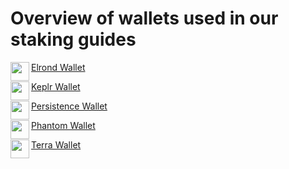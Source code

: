 # Overview of wallets used in our staking guides

<div class="overview">
   <div>
      <p> </p>
   </div>
</div>

<div class="maincard">
  <a href="{{ site_url }}/How_to_create_an_Elrond_wallet/" target="_self">
   <div class="card">
     <div>
       <p class="heading">
       <img  align="left" width="30" src="https://user-images.githubusercontent.com/95366163/146986696-60e625c7-7966-48fa-bfd2-da671c451302.png"> 
      Elrond Wallet
        </p>
     </div>
   </div>
  </a>

  <a href="{{ site_url }}/How_to_create_a_Keplr_wallet/" target="_self">
   <div class="card">
     <div>
       <p class="heading">
         Keplr Wallet
       <img align="left" width="30" src="https://user-images.githubusercontent.com/95366163/147564539-ca8c3db7-65bc-454d-81e0-78f25d9153d2.png"> 
       </p>
     </div>
   </div>
  </a>
</div>

<div class="maincard">
  <a href="{{ site_url }}/How_to_create_a_Persistence_wallet/" target="_self">
   <div class="card"> 
     <p class="heading">
      Persistence Wallet 
     <img align="left" width="30" src="https://user-images.githubusercontent.com/95366163/146986555-3060bdf6-661b-4627-b428-a381a308c959.png">
     </p>
   </div>
  </a>
 
 <a href="{{ site_url }}/How_to_create_a_Phantom_wallet/" target="_self">
   <div class="card"> 
     <p class="heading">
      Phantom Wallet 
     <img align="left" width="30" src="https://user-images.githubusercontent.com/95366163/148819615-e193c983-7cf6-4ff0-85bd-600ab37bb1f8.png">
     </p>
   </div>
  </a>
   
</div>

<div class="maincard">

 <a href="{{ site_url }}/How_to_create_a_Terra_wallet/" target="_self">
   <div class="card">
     <p class="heading">
      Terra Wallet
     <img align="left" width="30" src="https://user-images.githubusercontent.com/95366163/146987147-0f3caf37-90f4-4b4d-89e0-b97dea313fba.png">
     </p>
   </div>
  </a>
   
</div>
